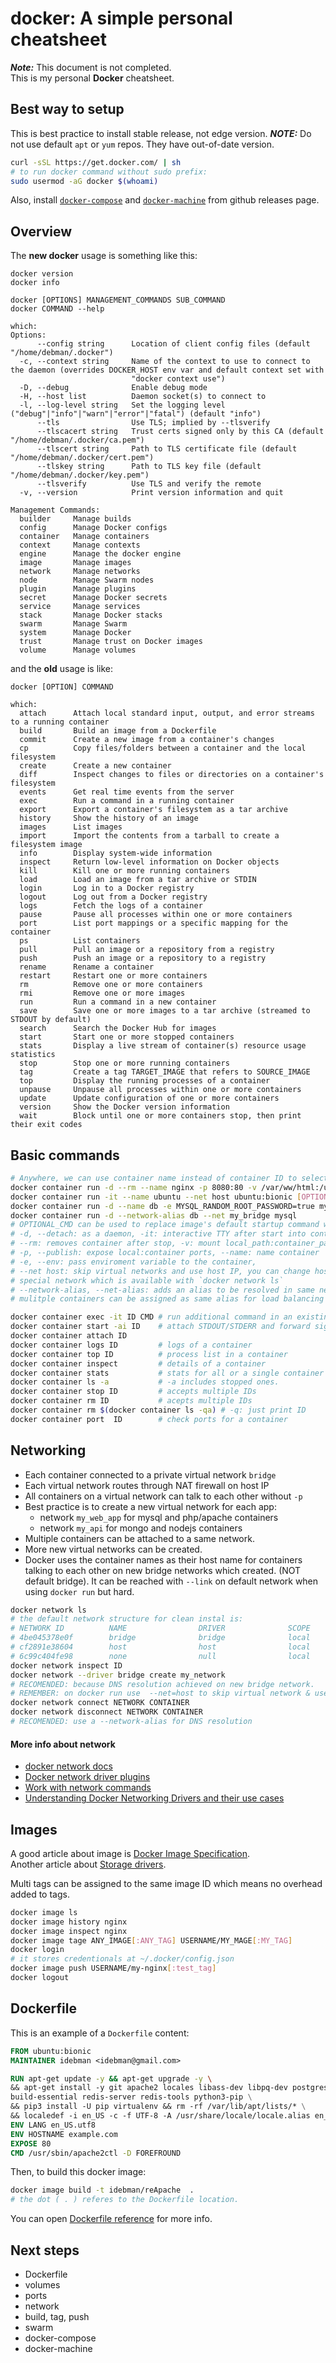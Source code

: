 # docker: A simple personal cheatsheet

_**Note:**_ This document is not completed.  
This is my personal **Docker**  cheatsheet.

## Best way to setup

This is best practice to install stable release, not edge version.
_**NOTE:**_ Do not use default `apt` or `yum` repos. They have out-of-date
version.

``` bash
curl -sSL https://get.docker.com/ | sh
# to run docker command without sudo prefix:
sudo usermod -aG docker $(whoami)
```

Also, install [`docker-compose`](https://github.com/docker/compose/releases) 
and [`docker-machine`](https://github.com/docker/machine/releases) from github 
releases page.

## Overview

The **new docker** usage is something like this:

```
docker version
docker info

docker [OPTIONS] MANAGEMENT_COMMANDS SUB_COMMAND 
docker COMMAND --help

which:
Options:
      --config string      Location of client config files (default "/home/debman/.docker")
  -c, --context string     Name of the context to use to connect to the daemon (overrides DOCKER_HOST env var and default context set with
                           "docker context use")
  -D, --debug              Enable debug mode
  -H, --host list          Daemon socket(s) to connect to
  -l, --log-level string   Set the logging level ("debug"|"info"|"warn"|"error"|"fatal") (default "info")
      --tls                Use TLS; implied by --tlsverify
      --tlscacert string   Trust certs signed only by this CA (default "/home/debman/.docker/ca.pem")
      --tlscert string     Path to TLS certificate file (default "/home/debman/.docker/cert.pem")
      --tlskey string      Path to TLS key file (default "/home/debman/.docker/key.pem")
      --tlsverify          Use TLS and verify the remote
  -v, --version            Print version information and quit

Management Commands:
  builder     Manage builds
  config      Manage Docker configs
  container   Manage containers
  context     Manage contexts
  engine      Manage the docker engine
  image       Manage images
  network     Manage networks
  node        Manage Swarm nodes
  plugin      Manage plugins
  secret      Manage Docker secrets
  service     Manage services
  stack       Manage Docker stacks
  swarm       Manage Swarm
  system      Manage Docker
  trust       Manage trust on Docker images
  volume      Manage volumes
```

and the **old** usage is like: 

```
docker [OPTION] COMMAND

which:
  attach      Attach local standard input, output, and error streams to a running container
  build       Build an image from a Dockerfile
  commit      Create a new image from a container's changes
  cp          Copy files/folders between a container and the local filesystem
  create      Create a new container
  diff        Inspect changes to files or directories on a container's filesystem
  events      Get real time events from the server
  exec        Run a command in a running container
  export      Export a container's filesystem as a tar archive
  history     Show the history of an image
  images      List images
  import      Import the contents from a tarball to create a filesystem image
  info        Display system-wide information
  inspect     Return low-level information on Docker objects
  kill        Kill one or more running containers
  load        Load an image from a tar archive or STDIN
  login       Log in to a Docker registry
  logout      Log out from a Docker registry
  logs        Fetch the logs of a container
  pause       Pause all processes within one or more containers
  port        List port mappings or a specific mapping for the container
  ps          List containers
  pull        Pull an image or a repository from a registry
  push        Push an image or a repository to a registry
  rename      Rename a container
  restart     Restart one or more containers
  rm          Remove one or more containers
  rmi         Remove one or more images
  run         Run a command in a new container
  save        Save one or more images to a tar archive (streamed to STDOUT by default)
  search      Search the Docker Hub for images
  start       Start one or more stopped containers
  stats       Display a live stream of container(s) resource usage statistics
  stop        Stop one or more running containers
  tag         Create a tag TARGET_IMAGE that refers to SOURCE_IMAGE
  top         Display the running processes of a container
  unpause     Unpause all processes within one or more containers
  update      Update configuration of one or more containers
  version     Show the Docker version information
  wait        Block until one or more containers stop, then print their exit codes
```

## Basic commands

``` bash
# Anywhere, we can use container name instead of container ID to select a container.
docker container run -d --rm --name nginx -p 8080:80 -v /var/ww/html:/usr/share/nginx/html nginx:latest
docker container run -it --name ubuntu --net host ubuntu:bionic [OPTIONAL_CMD]
docker container run -d --name db -e MYSQL_RANDOM_ROOT_PASSWORD=true mysql 
docker container run -d --network-alias db --net my_bridge mysql
# OPTIONAL_CMD can be used to replace image's default startup command with CMD 
# -d, --detach: as a daemon, -it: interactive TTY after start into container, 
# --rm: removes container after stop, -v: mount local_path:container_path
# -p, --publish: expose local:container ports, --name: name container
# -e, --env: pass enviroment variable to the container, 
# --net host: skip virtual networks and use host IP, you can change host with
# special network which is available with `docker network ls`
# --network-alias, --net-alias: adds an alias to be resolved in same network.
# mulitple containers can be assigned as same alias for load balancing purposes

docker container exec -it ID CMD # run additional command in an existing cnt.
docker container start -ai ID    # attach STDOUT/STDERR and forward signals 
docker container attach ID      
docker container logs ID         # logs of a container
docker container top ID          # process list in a container
docker container inspect         # details of a container
docker container stats           # stats for all or a single container
docker container ls -a           # -a includes stopped ones. 
docker container stop ID         # accepts multiple IDs
docker container rm ID           # acepts multiple IDs 
docker container rm $(docker container ls -qa) # -q: just print ID
docker container port  ID        # check ports for a container
```

## Networking

* Each container connected to a private virtual network `bridge`
* Each virtual network routes through NAT firewall on host IP
* All containers on a virtual network can talk to each other without `-p`
* Best practice is to create a new virtual network for each app:
  - network `my_web_app` for mysql and php/apache containers
  - network `my_api` for mongo and nodejs containers
* Multiple containers can be attached to a same network.
* More new virtual networks can be created.
* Docker uses the container names as their host name for containers talking to
  each other on new bridge networks which created. (NOT default bridge). It can
  be reached with `--link` on default network when using `docker run` but hard.
``` bash
docker network ls
# the default network structure for clean instal is:
# NETWORK ID          NAME                DRIVER              SCOPE
# 4be045378e0f        bridge              bridge              local
# cf2891e38604        host                host                local
# 6c99c404fe98        none                null                local
docker network inspect ID 
docker network --driver bridge create my_network
# RECOMENDED: because DNS resolution achieved on new bridge network.
# REMEMBER: on docker run use  --net=host to skip virtual network & use host IP
docker network connect NETWORK CONTAINER
docker network disconnect NETWORK CONTAINER
# RECOMENDED: use a --network-alias for DNS resolution
```
#### More info about network

* [docker network docs](https://docs.docker.com/network/)
* [Docker network driver plugins](https://docs.docker.com/v17.09/engine/extend/plugins_network/)
* [Work with network commands](https://docs.docker.com/v17.09/engine/userguide/networking/work-with-networks/)
* [Understanding Docker Networking Drivers and their use cases](https://www.docker.com/blog/understanding-docker-networking-drivers-use-cases/)

## Images

A good article about image is [Docker Image Specification](https://github.com/moby/moby/blob/master/image/spec/v1.md).  
Another article about [Storage drivers](https://docs.docker.com/storage/storagedriver/).  

Multi tags can be assigned to the same image ID which means no overhead added
to tags. 

``` bash
docker image ls 
docker image history nginx
docker image inspect nginx
docker image tage ANY_IMAGE[:ANY_TAG] USERNAME/MY_MAGE[:MY_TAG]
docker login
# it stores credentionals at ~/.docker/config.json
docker image push USERNAME/my-nginx[:test_tag] 
docker logout
```

## Dockerfile

This is an example of a `Dockerfile` content:

``` Dockerfile
FROM ubuntu:bionic
MAINTAINER idebman <idebman@gmail.com>

RUN apt-get update -y && apt-get upgrade -y \ 
&& apt-get install -y git apache2 locales libass-dev libpq-dev postgresql \
build-essential redis-server redis-tools python3-pip \
&& pip3 install -U pip virtualenv && rm -rf /var/lib/apt/lists/* \
&& localedef -i en_US -c -f UTF-8 -A /usr/share/locale/locale.alias en_US.UTF-8
ENV LANG en_US.utf8
ENV HOSTNAME example.com
EXPOSE 80
CMD /usr/sbin/apache2ctl -D FOREFROUND
```

Then, to build this docker image:

``` bash
docker image build -t idebman/reApache  .
# the dot ( . ) referes to the Dockerfile location.
```

You can open [Dockerfile reference](https://docs.docker.com/engine/reference/builder/)
for more info.

## Next steps

* Dockerfile
* volumes
* ports
* network
* build, tag, push
* swarm
* docker-compose
* docker-machine

